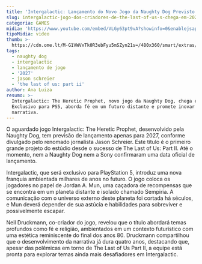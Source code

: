```yaml
---
title: 'Intergalactic: Lançamento do Novo Jogo da Naughty Dog Previsto para 2027'
slug: intergalactic-jogo-dos-criadores-de-the-last-of-us-s-chega-em-2027
categoria: GAMES
midia: 'https://www.youtube.com/embed/VLGy63pt9vA?showinfo=0&enablejsapi=1'
tipoMidia: video
thumb: >-
  https://cdn.ome.lt/M-G1VWVxTk0R3ebFyu5mSZyn21s=/480x360/smart/extras/conteudos/omelete_THUMB_-_2025-03-26T113027.144.png
tags:
  - naughty dog
  - intergalactic
  - lançamento de jogo
  - '2027'
  - jason schreier
  - 'the last of us: part ii'
author: Ana Luiza
resumo: >-
  Intergalactic: The Heretic Prophet, novo jogo da Naughty Dog, chega em 2027.
  Exclusivo para PS5, aborda fé em um futuro distante e promete inovar
  narrativa.
---
```


O aguardado jogo Intergalactic: The Heretic Prophet, desenvolvido pela Naughty Dog, tem previsão de lançamento apenas para 2027, conforme divulgado pelo renomado jornalista Jason Schreier. Este título é o primeiro grande projeto do estúdio desde o sucesso de The Last of Us: Part II. Até o momento, nem a Naughty Dog nem a Sony confirmaram uma data oficial de lançamento.

Intergalactic, que será exclusivo para PlayStation 5, introduz uma nova franquia ambientada milhares de anos no futuro. O jogo coloca os jogadores no papel de Jordan A. Mun, uma caçadora de recompensas que se encontra em um planeta distante e isolado chamado Sempiria. A comunicação com o universo externo deste planeta foi cortada há séculos, e Mun deverá depender de sua astúcia e habilidades para sobreviver e possivelmente escapar.

Neil Druckmann, co-criador do jogo, revelou que o título abordará temas profundos como fé e religião, ambientados em um contexto futurístico com uma estética reminiscente do final dos anos 80. Druckmann compartilhou que o desenvolvimento da narrativa já dura quatro anos, destacando que, apesar das polêmicas em torno de The Last of Us Part II, a equipe está pronta para explorar temas ainda mais desafiadores em Intergalactic.
